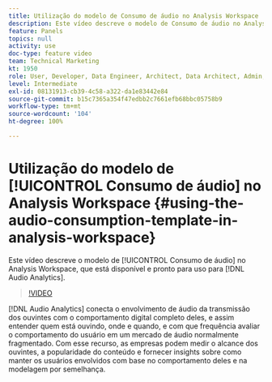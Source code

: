 ```yaml
---
title: Utilização do modelo de Consumo de áudio no Analysis Workspace
description: Este vídeo descreve o modelo de Consumo de áudio no Analysis Workspace, que está disponível e pronto para uso para áudio do Analytics.
feature: Panels
topics: null
activity: use
doc-type: feature video
team: Technical Marketing
kt: 1950
role: User, Developer, Data Engineer, Architect, Data Architect, Admin, Leader
level: Intermediate
exl-id: 08131913-cb39-4c58-a322-da1e83442e84
source-git-commit: b15c7365a354f47edbb2c7661efb68bbc05758b9
workflow-type: tm+mt
source-wordcount: '104'
ht-degree: 100%

---
```


# Utilização do modelo de [!UICONTROL Consumo de áudio] no Analysis Workspace {#using-the-audio-consumption-template-in-analysis-workspace}

Este vídeo descreve o modelo de [!UICONTROL Consumo de áudio] no Analysis Workspace, que está disponível e pronto para uso para [!DNL Audio Analytics].

>[!VIDEO](https://video.tv.adobe.com/v/23901/?quality=12)

[!DNL Audio Analytics] conecta o envolvimento de áudio da transmissão dos ouvintes com o comportamento digital completo deles, e assim entender quem está ouvindo, onde e quando, e com que frequência avaliar o comportamento do usuário em um mercado de áudio normalmente fragmentado. Com esse recurso, as empresas podem medir o alcance dos ouvintes, a popularidade do conteúdo e fornecer insights sobre como manter os usuários envolvidos com base no comportamento deles e na modelagem por semelhança.
